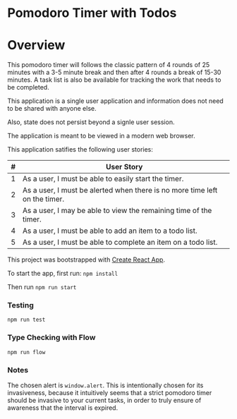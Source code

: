 # Pomodoro Timer with Todos


# Overview
This pomodoro timer will follows the classic pattern of 4 rounds of 25 minutes with a 3-5 minute break and then after 4 rounds a
break of 15-30 minutes. A task list is also be available for tracking the work that needs
to be completed.

This application is a single user application and information does not need to be shared with anyone
else.

Also, state does not persist beyond a signle user session.

The application is meant to be viewed in a modern web browser.

This application satifies the following user stories:

| # | User Story |
| --------- | ------- | 
| 1 | As a user, I must be able to easily start the timer. |
| 2 | As a user, I must be alerted when there is no more time left on the timer. |
| 3 | As a user, I may be able to view the remaining time of the timer. |
| 4 | As a user, I must be able to add an item to a todo list. |
| 5 | As a user, I must be able to complete an item on a todo list. |

This project was bootstrapped with [Create React App](https://github.com/facebookincubator/create-react-app).

To start the app, first run:
`npm install`

Then run
`npm run start`

### Testing

`npm run test`

### Type Checking with Flow

`npm run flow`


### Notes

The chosen alert is `window.alert`.  This is intentionally chosen for its invasiveness, because it intuitively seems that a strict pomodoro timer should be invasive to your current tasks, in order to truly ensure of awareness that the interval is expired.

